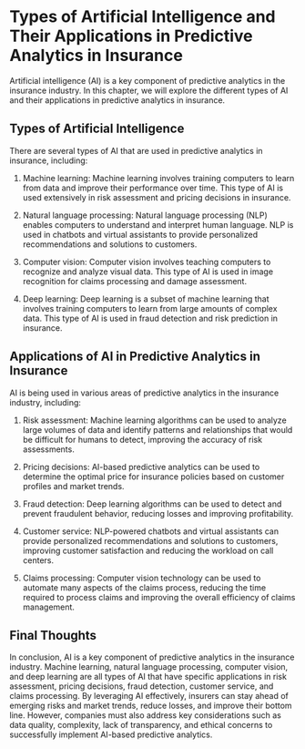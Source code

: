 Types of Artificial Intelligence and Their Applications in Predictive Analytics in Insurance
===================================================================================================================================================================

Artificial intelligence (AI) is a key component of predictive analytics in the insurance industry. In this chapter, we will explore the different types of AI and their applications in predictive analytics in insurance.

Types of Artificial Intelligence
--------------------------------

There are several types of AI that are used in predictive analytics in insurance, including:

1. Machine learning: Machine learning involves training computers to learn from data and improve their performance over time. This type of AI is used extensively in risk assessment and pricing decisions in insurance.

2. Natural language processing: Natural language processing (NLP) enables computers to understand and interpret human language. NLP is used in chatbots and virtual assistants to provide personalized recommendations and solutions to customers.

3. Computer vision: Computer vision involves teaching computers to recognize and analyze visual data. This type of AI is used in image recognition for claims processing and damage assessment.

4. Deep learning: Deep learning is a subset of machine learning that involves training computers to learn from large amounts of complex data. This type of AI is used in fraud detection and risk prediction in insurance.

Applications of AI in Predictive Analytics in Insurance
-------------------------------------------------------

AI is being used in various areas of predictive analytics in the insurance industry, including:

1. Risk assessment: Machine learning algorithms can be used to analyze large volumes of data and identify patterns and relationships that would be difficult for humans to detect, improving the accuracy of risk assessments.

2. Pricing decisions: AI-based predictive analytics can be used to determine the optimal price for insurance policies based on customer profiles and market trends.

3. Fraud detection: Deep learning algorithms can be used to detect and prevent fraudulent behavior, reducing losses and improving profitability.

4. Customer service: NLP-powered chatbots and virtual assistants can provide personalized recommendations and solutions to customers, improving customer satisfaction and reducing the workload on call centers.

5. Claims processing: Computer vision technology can be used to automate many aspects of the claims process, reducing the time required to process claims and improving the overall efficiency of claims management.

Final Thoughts
--------------

In conclusion, AI is a key component of predictive analytics in the insurance industry. Machine learning, natural language processing, computer vision, and deep learning are all types of AI that have specific applications in risk assessment, pricing decisions, fraud detection, customer service, and claims processing. By leveraging AI effectively, insurers can stay ahead of emerging risks and market trends, reduce losses, and improve their bottom line. However, companies must also address key considerations such as data quality, complexity, lack of transparency, and ethical concerns to successfully implement AI-based predictive analytics.
